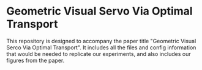 # Geometric Visual Servo Via Optimal Transport

This repository is designed to accompany the paper title "Geometric Visual Serco Via Optimal Transport". It includes all the files and config information that would be needed to replicate our experiments, and also includes our figures from the paper. 
